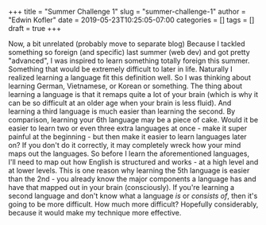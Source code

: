 +++
title = "Summer Challenge 1"
slug = "summer-challenge-1"
author = "Edwin Kofler"
date = 2019-05-23T10:25:05-07:00
categories = []
tags = []
draft = true
+++

Now, a bit unrelated (probably move to separate blog)
Because I tackled something so foreign (and specific) last summer (web dev) and got pretty "advanced", I was inspired to learn something totally foreign this summer. Something that would be extremely difficult to later in life. Naturally I realized learning a language fit this definition well. So I was thinking about learning German, Vietnamese, or Korean or something. The thing about learning a language is that it remaps quite a lot of your brain (which is why it can be so difficult at an older age when your brain is less fluid). And learning a third language is much easier than learning the second. By comparison, learning your 6th language may be a piece of cake. Would it be easier to learn two or even three extra languages at once - make it super painful at the beginning - but then make it easier to learn languages later on? If you don't do it correctly, it may completely wreck how your mind maps out the languages. So before I learn the aforementioned languages, I'll need to map out how English is structured and works - at a high level and at lower levels. This is one reason why learning the 5th language is easier than the 2nd - you already know the major components a language has and have that mapped out in your brain (consciously). If you're learning a second language and don't know what a language *is* or *consists of*, then it's going to be more difficult. How much more difficult? Hopefully considerably, because it would make my technique more effective.